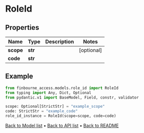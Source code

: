 # RoleId

## Properties
Name | Type | Description | Notes
------------ | ------------- | ------------- | -------------
**scope** | **str** |  | [optional] 
**code** | **str** |  | 
## Example

```python
from finbourne_access.models.role_id import RoleId
from typing import Any, Dict, Optional
from pydantic.v1 import BaseModel, Field, constr, validator

scope: Optional[StrictStr] = "example_scope"
code: StrictStr = "example_code"
role_id_instance = RoleId(scope=scope, code=code)

```

[Back to Model list](../README.md#documentation-for-models) &#8226; [Back to API list](../README.md#documentation-for-api-endpoints) &#8226; [Back to README](../README.md)

